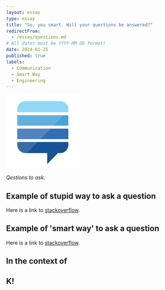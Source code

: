 ```yaml
---
layout: essay
type: essay
title: "So, you smart. Will your questions be answered?"
redirectFrom:
  - /essay/questions.md
# All dates must be YYYY-MM-DD format!
date: 2024-01-25
published: true
labels:
  - Communication
  - Smart Way
  - Engineering
---
```


<img width="200px" class="rounded float-start pe-4" src="../img/questions/stack.png">

*Qestions to ask.*



## Example of stupid way to ask a question

Here is a link to [stackoverflow](https://stackoverflow.com/questions/588004/is-floating-point-math-broken/588014).

## Example of 'smart way' to ask a question

Here is a link to [stackoverflow](https://stackoverflow.com/questions/23641555/what-would-cause-the-c-c-and-operators-to-return-true-if-either-argu).

## In the context of 

## K!
